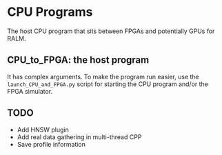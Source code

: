 # CPU Programs

The host CPU program that sits between FPGAs and potentially GPUs for RALM. 

## CPU_to_FPGA: the host program

It has complex arguments. To make the program run easier, use the `launch_CPU_and_FPGA.py` script for starting the CPU program and/or the FPGA simulator. 

## TODO

* Add HNSW plugin
* Add real data gathering in multi-thread CPP
* Save profile information